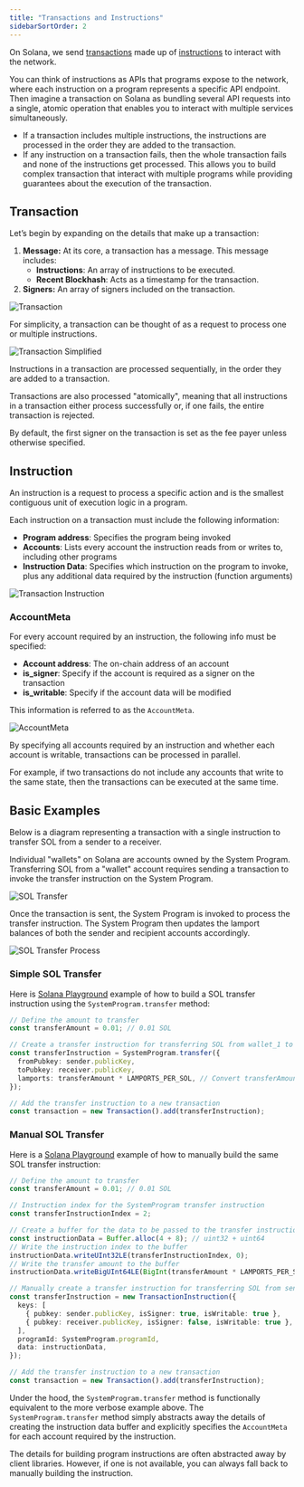 ```yaml
---
title: "Transactions and Instructions"
sidebarSortOrder: 2
---
```


On Solana, we send [transactions](/docs/core/transactions#transaction) made up
of [instructions](/docs/core/transactions#instruction) to interact with the
network.

You can think of instructions as APIs that programs expose to the network, where
each instruction on a program represents a specific API endpoint. Then imagine a
transaction on Solana as bundling several API requests into a single, atomic
operation that enables you to interact with multiple services simultaneously.

- If a transaction includes multiple instructions, the instructions are
  processed in the order they are added to the transaction.
- If any instruction on a transaction fails, then the whole transaction fails
  and none of the instructions get processed. This allows you to build complex
  transaction that interact with multiple programs while providing guarantees
  about the execution of the transaction.

## Transaction

Let’s begin by expanding on the details that make up a transaction:

1. **Message:** At its core, a transaction has a message. This message includes:
   - **Instructions**: An array of instructions to be executed.
   - **Recent Blockhash**: Acts as a timestamp for the transaction.
2. **Signers:** An array of signers included on the transaction.

![Transaction](/assets/docs/core/transactions/transaction.svg)

For simplicity, a transaction can be thought of as a request to process one or
multiple instructions.

![Transaction Simplified](/assets/docs/core/transactions/transaction-simple.svg)

Instructions in a transaction are processed sequentially, in the order they are
added to a transaction.

Transactions are also processed "atomically", meaning that all instructions in a
transaction either process successfully or, if one fails, the entire transaction
is rejected.

<Callout>
  By default, the first signer on the transaction is set as the fee payer unless
  otherwise specified.
</Callout>

## Instruction

An instruction is a request to process a specific action and is the smallest
contiguous unit of execution logic in a program.

Each instruction on a transaction must include the following information:

- **Program address**: Specifies the program being invoked
- **Accounts**: Lists every account the instruction reads from or writes to,
  including other programs
- **Instruction Data**: Specifies which instruction on the program to invoke,
  plus any additional data required by the instruction (function arguments)

![Transaction Instruction](/assets/docs/core/transactions/instruction.svg)

### AccountMeta

For every account required by an instruction, the following info must be
specified:

- **Account address**: The on-chain address of an account
- **is_signer**: Specify if the account is required as a signer on the
  transaction
- **is_writable**: Specify if the account data will be modified

This information is referred to as the `AccountMeta`.

![AccountMeta](/assets/docs/core/transactions/accountmeta.svg)

By specifying all accounts required by an instruction and whether each account
is writable, transactions can be processed in parallel.

For example, if two transactions do not include any accounts that write to the
same state, then the transactions can be executed at the same time.

## Basic Examples

Below is a diagram representing a transaction with a single instruction to
transfer SOL from a sender to a receiver.

Individual "wallets" on Solana are accounts owned by the System Program.
Transferring SOL from a "wallet" account requires sending a transaction to
invoke the transfer instruction on the System Program.

![SOL Transfer](/assets/docs/core/transactions/sol-transfer.svg)

Once the transaction is sent, the System Program is invoked to process the
transfer instruction. The System Program then updates the lamport balances of
both the sender and recipient accounts accordingly.

![SOL Transfer Process](/assets/docs/core/transactions/sol-transfer-process.svg)

### Simple SOL Transfer

Here is [Solana Playground](https://beta.solpg.io/656a0ea7fb53fa325bfd0c3e)
example of how to build a SOL transfer instruction using the
`SystemProgram.transfer` method:

```typescript
// Define the amount to transfer
const transferAmount = 0.01; // 0.01 SOL

// Create a transfer instruction for transferring SOL from wallet_1 to wallet_2
const transferInstruction = SystemProgram.transfer({
  fromPubkey: sender.publicKey,
  toPubkey: receiver.publicKey,
  lamports: transferAmount * LAMPORTS_PER_SOL, // Convert transferAmount to lamports
});

// Add the transfer instruction to a new transaction
const transaction = new Transaction().add(transferInstruction);
```

### Manual SOL Transfer

Here is a [Solana Playground](https://beta.solpg.io/656a102efb53fa325bfd0c3f)
example of how to manually build the same SOL transfer instruction:

```typescript
// Define the amount to transfer
const transferAmount = 0.01; // 0.01 SOL

// Instruction index for the SystemProgram transfer instruction
const transferInstructionIndex = 2;

// Create a buffer for the data to be passed to the transfer instruction
const instructionData = Buffer.alloc(4 + 8); // uint32 + uint64
// Write the instruction index to the buffer
instructionData.writeUInt32LE(transferInstructionIndex, 0);
// Write the transfer amount to the buffer
instructionData.writeBigUInt64LE(BigInt(transferAmount * LAMPORTS_PER_SOL), 4);

// Manually create a transfer instruction for transferring SOL from sender to receiver
const transferInstruction = new TransactionInstruction({
  keys: [
    { pubkey: sender.publicKey, isSigner: true, isWritable: true },
    { pubkey: receiver.publicKey, isSigner: false, isWritable: true },
  ],
  programId: SystemProgram.programId,
  data: instructionData,
});

// Add the transfer instruction to a new transaction
const transaction = new Transaction().add(transferInstruction);
```

Under the hood, the `SystemProgram.transfer` method is functionally equivalent
to the more verbose example above. The `SystemProgram.transfer` method simply
abstracts away the details of creating the instruction data buffer and
explicitly specifies the `AccountMeta` for each account required by the
instruction.

The details for building program instructions are often abstracted away by
client libraries. However, if one is not available, you can always fall back to
manually building the instruction.
